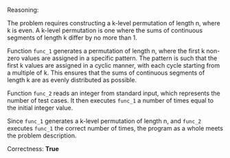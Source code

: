 Reasoning:

The problem requires constructing a k-level permutation of length n, where k is even. A k-level permutation is one where the sums of continuous segments of length k differ by no more than 1.

Function `func_1` generates a permutation of length n, where the first k non-zero values are assigned in a specific pattern. The pattern is such that the first k values are assigned in a cyclic manner, with each cycle starting from a multiple of k. This ensures that the sums of continuous segments of length k are as evenly distributed as possible.

Function `func_2` reads an integer from standard input, which represents the number of test cases. It then executes `func_1` a number of times equal to the initial integer value.

Since `func_1` generates a k-level permutation of length n, and `func_2` executes `func_1` the correct number of times, the program as a whole meets the problem description.

Correctness: **True**